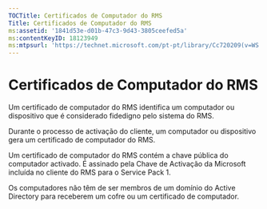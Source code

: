 ```yaml
---
TOCTitle: Certificados de Computador do RMS
Title: Certificados de Computador do RMS
ms:assetid: '1841d53e-d01b-47c3-9d43-3805ceefed5a'
ms:contentKeyID: 18123949
ms:mtpsurl: 'https://technet.microsoft.com/pt-pt/library/Cc720209(v=WS.10)'
---
```


Certificados de Computador do RMS
=================================

Um certificado de computador do RMS identifica um computador ou dispositivo que é considerado fidedigno pelo sistema do RMS.

Durante o processo de activação do cliente, um computador ou dispositivo gera um certificado de computador do RMS.

Um certificado de computador do RMS contém a chave pública do computador activado. É assinado pela Chave de Activação da Microsoft incluída no cliente do RMS para o Service Pack 1.

Os computadores não têm de ser membros de um domínio do Active Directory para receberem um cofre ou um certificado de computador.
